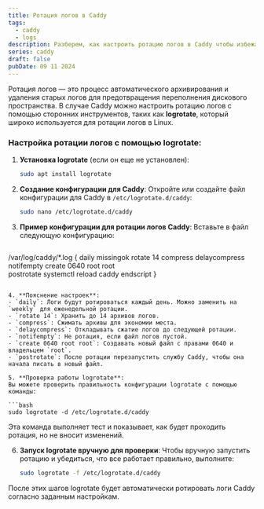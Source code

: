 ```yaml
---
title: Ротация логов в Caddy
tags:
  - caddy
  - logs
description: Разберем, как настроить ротацию логов в Caddy чтобы избежать их
series: caddy
draft: false
pubDate: 09 11 2024
---
```

Ротация логов — это процесс автоматического архивирования и удаления старых логов для предотвращения переполнения дискового пространства. В случае Caddy можно настроить ротацию логов с помощью сторонних инструментов, таких как **logrotate**, который широко используется для ротации логов в Linux.

### Настройка ротации логов с помощью logrotate:

1. **Установка logrotate** (если он еще не установлен):
   ```bash
   sudo apt install logrotate
   ```

2. **Создание конфигурации для Caddy**:
   Откройте или создайте файл конфигурации для Caddy в `/etc/logrotate.d/caddy`:
   ```bash
   sudo nano /etc/logrotate.d/caddy
   ```

3. **Пример конфигурации для ротации логов Caddy**:
   Вставьте в файл следующую конфигурацию:

   ```bash
/var/log/caddy/*.log {
    daily
    missingok
    rotate 14
    compress
    delaycompress
    notifempty
    create 0640 root root  
    postrotate
        systemctl reload caddy
    endscript
}
   ```

4. **Пояснение настроек**:
   - `daily`: Логи будут ротироваться каждый день. Можно заменить на `weekly` для еженедельной ротации.
   - `rotate 14`: Хранить до 14 архивов логов.
   - `compress`: Сжимать архивы для экономии места.
   - `delaycompress`: Откладывать сжатие логов до следующей ротации.
   - `notifempty`: Не ротация, если файл логов пустой.
   - `create 0640 root root`: Создавать новый файл с правами 0640 и владельцем `root`.
   - `postrotate`: После ротации перезапустить службу Caddy, чтобы она начала писать в новый файл.

5. **Проверка работы logrotate**:
   Вы можете проверить правильность конфигурации logrotate с помощью команды:

   ```bash
   sudo logrotate -d /etc/logrotate.d/caddy
   ```

   Эта команда выполняет тест и показывает, как будет проходить ротация, но не вносит изменений.

6. **Запуск logrotate вручную для проверки**:
   Чтобы вручную запустить ротацию и убедиться, что все работает правильно, выполните:

   ```bash
   sudo logrotate -f /etc/logrotate.d/caddy
   ```

После этих шагов logrotate будет автоматически ротировать логи Caddy согласно заданным настройкам.